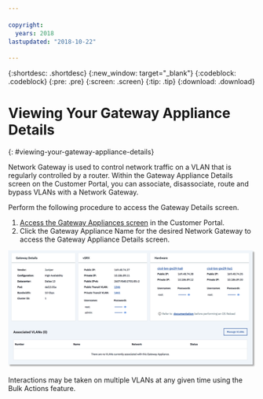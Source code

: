 ```yaml
---

copyright:
  years: 2018
lastupdated: "2018-10-22"

---
```


{:shortdesc: .shortdesc}
{:new_window: target="_blank"}
{:codeblock: .codeblock}
{:pre: .pre}
{:screen: .screen}
{:tip: .tip}
{:download: .download}

# Viewing Your Gateway Appliance Details
{: #viewing-your-gateway-appliance-details}

Network Gateway is used to control network traffic on a VLAN that is regularly controlled by a router. Within the Gateway Appliance Details screen on the Customer Portal, you can associate, disassociate, route and bypass VLANs with a Network Gateway.

Perform the following procedure to access the Gateway Details screen.

1. [Access the Gateway Appliances screen](/docs/infrastructure/vsrx?topic=vsrx-viewing-all-your-gateway-appliances) in the Customer Portal.
2. Click the Gateway Appliance Name for the desired Network Gateway to access the Gateway Appliance Details screen.

  <img src="images/gw-sa-details.png" alt="drawing" style="width: 700px;"/>

Interactions may be taken on multiple VLANs at any given time using the Bulk Actions feature.
